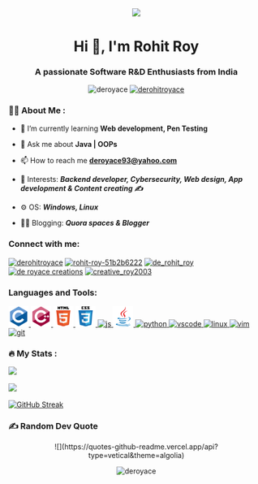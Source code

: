 <!-- ### Hi there 👋 I'm Rohit Roy from SXC, Calcutta.


<!-- **DeRoyace/DeRoyace** is a ✨ _special_ ✨ repository because its `README.md` (this file) appears on your GitHub profile. -->

<!-- Here are some ideas to get you started: 

- 🔭 I’m currently working on ... Java
- 🌱 I’m currently learning ... Web Development
- 👯 I’m looking to collaborate on ... Web Development
- 🤔 I’m looking for help with ... JavaFX
- 💬 Ask me about ... Anything
- 📫 How to reach me: ... https://royscodinghub.blogspot.com/
- 😄 Pronouns: ... He/Him
- ⚡ Fun fact: ... Life is painful while using TURBO C++ still some guys uses it...

 -->
 
<!--  Adding Giphy:  -->
<div id="header" align="center">
  <img src="https://media.giphy.com/media/M9gbBd9nbDrOTu1Mqx/giphy.gif" width="100"/>
</div>
<!-- end of giphy -->
 
 <h1 align="center">Hi 👋, I'm Rohit Roy</h1>
<h3 align="center">A passionate Software R&D Enthusiasts from India</h3>

<p align="center"> <img src="https://komarev.com/ghpvc/?username=deroyace&label=Profile%20views&color=0e75b6&style=flat" alt="deroyace" height="23"/>  
<a href="https://twitter.com/derohitroyace" target="blank"><img src="https://img.shields.io/twitter/follow/derohitroyace?logo=twitter&style=for-the-badge" alt="derohitroyace" width="230" height="23"/></a> </p>

<!-- <p align="left"> <a href="https://github.com/ryo-ma/github-profile-trophy"><img src="https://github-profile-trophy.vercel.app/?username=deroyace" alt="deroyace" /></a> </p> -->


### :woman_technologist: About Me :
<!-- - 🔭 I’m currently working on **Java** -->

- 🌱 I’m currently learning **Web development, Pen Testing**

<!-- - 🤝 I’m looking for help with **JavaFX** -->

- 💬 Ask me about **Java | OOPs**

- 📫 How to reach me **deroyace93@yahoo.com**
- 🎯 Interests: ***Backend developer, Cybersecurity, Web design, App development & Content creating ✍*** 

- ⚙ OS: ***Windows, Linux***
- 🧑‍💻 Blogging: ***Quora spaces & Blogger***

<h3 align="left">Connect with me:</h3>
<!-- Social media icons here: -->
<p align="left">
<a href="https://twitter.com/derohitroyace" target="blank"><img align="center" src="https://raw.githubusercontent.com/rahuldkjain/github-profile-readme-generator/master/src/images/icons/Social/twitter.svg" alt="derohitroyace" height="30" width="40" /></a>
<a href="https://linkedin.com/in/rohit-roy-51b2b6222" target="blank"><img align="center" src="https://raw.githubusercontent.com/rahuldkjain/github-profile-readme-generator/master/src/images/icons/Social/linked-in-alt.svg" alt="rohit-roy-51b2b6222" height="30" width="40" /></a>
<a href="https://instagram.com/de_rohit_roy" target="blank"><img align="center" src="https://raw.githubusercontent.com/rahuldkjain/github-profile-readme-generator/master/src/images/icons/Social/instagram.svg" alt="de_rohit_roy" height="30" width="40" /></a>
<a href="https://www.youtube.com/channel/UCH6ALEpyDJBjhrPT7SssWqg" target="blank"><img align="center" src="https://raw.githubusercontent.com/rahuldkjain/github-profile-readme-generator/master/src/images/icons/Social/youtube.svg" alt="de royace creations" height="30" width="40" /></a>
<a href="https://www.hackerrank.com/creative_roy2003" target="blank"><img align="center" src="https://raw.githubusercontent.com/rahuldkjain/github-profile-readme-generator/master/src/images/icons/Social/hackerrank.svg" alt="creative_roy2003" height="30" width="40" /></a>
</p>
<!-- end of social media icons -->


<h3 align="left">Languages and Tools:</h3>
<p align="left">
 <a href="https://www.geeksforgeeks.org/c-language-set-1-introduction/" target="_blank" rel="noreferrer"> <img src="https://raw.githubusercontent.com/devicons/devicon/master/icons/c/c-original.svg" alt="C programming" width="40" height="40"/> </a> 
 <a href="https://www.geeksforgeeks.org/introduction-to-c-programming-language/?ref=lbp" target="_blank" rel="noreferrer"> <img src="https://raw.githubusercontent.com/devicons/devicon/master/icons/cplusplus/cplusplus-original.svg" alt="C++" width="40" height="40"/> </a> 
 <a href="https://www.geeksforgeeks.org/html/?ref=shm" target="_blank" rel="noreferrer"> <img src="https://raw.githubusercontent.com/devicons/devicon/master/icons/html5/html5-original-wordmark.svg" alt="html5" width="40" height="40"/> </a>
 <a href="https://www.w3schools.com/css/" target="_blank" rel="noreferrer"> <img src="https://raw.githubusercontent.com/devicons/devicon/master/icons/css3/css3-original-wordmark.svg" alt="css3" width="40" height="40"/> </a>  
 <a href="https://developer.mozilla.org/en-US/docs/Learn/JavaScript" target="_blank" rel="noreferrer"> <img src="https://upload.wikimedia.org/wikipedia/commons/6/6a/JavaScript-logo.png" alt="js" width="40" height="40"/> </a>
 <a href="https://www.javatpoint.com/java-tutorial" target="_blank" rel="noreferrer"> <img src="https://raw.githubusercontent.com/devicons/devicon/master/icons/java/java-original.svg" alt="java" width="40" height="40"/> </a> 
 <a href="https://www.geeksforgeeks.org/python-language-introduction/?ref=lbp" target="_blank" rel="noreferrer"> <img src="https://upload.wikimedia.org/wikipedia/commons/thumb/c/c3/Python-logo-notext.svg/1200px-Python-logo-notext.svg.png" alt="python" width="40" height="40"/> </a>  
 <a href="https://code.visualstudio.com/docs" target="_blank" rel="noreferrer"> <img src="https://user-images.githubusercontent.com/45575898/132374566-e8aca758-460c-48d8-944c-dcf4a7590bd1.png" alt="vscode" width="40" height="40" /> </a>  
 <a href="https://en.wikipedia.org/wiki/Linux" target="_blank" rel="noreferrer"> <img src="https://upload.wikimedia.org/wikipedia/commons/thumb/3/35/Tux.svg/150px-Tux.svg.png" alt="linux" width="40" height="40" /> </a>  
 <a href="https://github.com/vim/vim#readme" target="_blank" rel="noreferrer"> <img src="https://upload.wikimedia.org/wikipedia/commons/thumb/9/9f/Vimlogo.svg/1022px-Vimlogo.svg.png" alt="vim" width="40" height="40" /> </a>  
 <a href="https://git-scm.com/" target="_blank" rel="noreferrer"> <img src="https://www.vectorlogo.zone/logos/git-scm/git-scm-icon.svg" alt="git" width="40" height="40"/> </a> 
<!-- Programming and tools icons ends here -->
</p>
 

### :fire: My Stats :
<!-- [![Top Langs](https://github-readme-stats.vercel.app/api/top-langs/?username=DeRoyace&layout=compact&theme=algolia)](https://github.com/anuraghazra/github-readme-stats) -->
<p><img src="https://github-readme-stats.vercel.app/api/top-langs/?username=DeRoyace&layout=compact&theme=algolia" font-weight="bold"/></p>
<!-- <p><img align="center" src="https://github-readme-stats.vercel.app/api?username=deroyace&show_icons=true&locale=en" alt="deroyace" /></p> -->
<p><img src="https://github-readme-stats.vercel.app/api?username=deroyace&theme=algolia&show_icons=true" /></p>

[![GitHub Streak](http://github-readme-streak-stats.herokuapp.com?user=DeRoyace&theme=elegant&date_format=M%20j%5B%2C%20Y%5D)](https://git.io/streak-stats)

### ✍️ Random Dev Quote
<p align="center">
 ![](https://quotes-github-readme.vercel.app/api?type=vetical&theme=algolia)
</p>

<!-- 
<img align="left" src="https://media.giphy.com/media/yYSSBtDgbbRzq/giphy.gif" width="400" height="400"/>
<img  align="center" src="https://media.giphy.com/media/FoVzfcqCDSb7zCynOp/giphy.gif" width="400" height="400"/> -->

<p align="center"> <img src="https://media3.giphy.com/media/XcXx0WlV7L9cMKhA6G/giphy.gif?cid=6c09b9521efee15da60d01086f8a3f90bd0ceca468b13f78&rid=giphy.gif&ct=s" alt="deroyace" width="340"/> </p>
